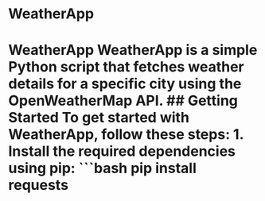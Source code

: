 # WeatherApp
# WeatherApp  WeatherApp is a simple Python script that fetches weather details for a specific city using the OpenWeatherMap API.  ## Getting Started  To get started with WeatherApp, follow these steps:  1. Install the required dependencies using pip:  ```bash pip install requests
